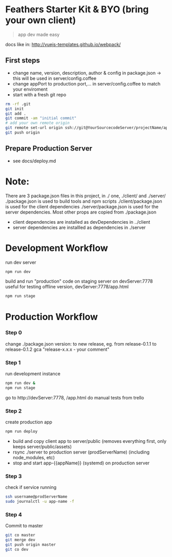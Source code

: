 # Feathers Starter Kit & BYO (bring your own client)

> app dev made easy

docs like in: http://vuejs-templates.github.io/webpack/


## First steps
- change name, version, description, author & config in package.json -> this will be used in server/config.coffee
- change appPort to production port,... in server/config.coffee to match your enviroment
- start with a fresh git repo
``` sh
rm -rf .git
git init
git add .
git commit -am "initial commit"
# add your own remote origin
git remote set-url origin ssh://git@YourSourcecodeServer/projectName/appName.git
git push origin
```

## Prepare Production Server
- see docs/deploy.md


# Note:
There are 3 package.json files in this project, in ./  one, ./client/ and ./server/
./package.json is used to build tools and npm scripts
./client/package.json is used for the client dependencies
./server/package.json is used for the server dependencies. Most other props are copied from ./package.json
- client dependencies are installed as devDependencies in ../client
- server dependencies are installled as dependencies in ./server


# Development Workflow

run dev server
``` sh
npm run dev
```

build and run "production" code on staging server on devServer:7778
useful for testing offline version, devServer:7778/app.html
``` sh
npm run stage
```

# Production Workflow
### Step 0
change ./package.json version: to new release, eg. from release-0.1.1 to release-0.1.2
gca "release-x.x.x - your comment"

### Step 1

run development instance
``` sh
npm run dev &
npm run stage
```
go to http://devServer:7778, /app.html
do manual tests from trello

### Step 2

create production app

``` sh
npm run deploy
```
- build and copy client app to server/public (removes everything first, only keeps server/public/assets)
- rsync ./server to production server (prodServerName) (including node_modules, etc)
- stop and start app-{{appName}} (systemd) on production server

### Step 3

check if service running
``` sh
ssh username@prodServerName
sudo journalctl -u app-name -f
```


### Step 4

Commit to master
``` sh
git co master
git merge dev
git push origin master
git co dev

```
